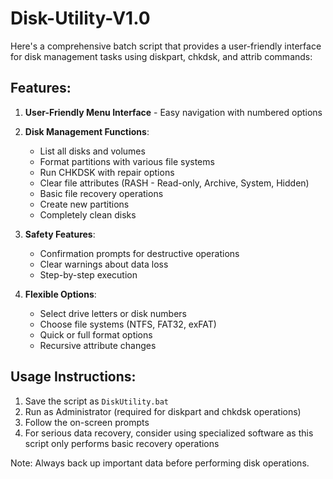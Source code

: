 # Disk-Utility-V1.0
Here's a comprehensive batch script that provides a user-friendly interface for disk management tasks using diskpart, chkdsk, and attrib commands:

## Features:

1. **User-Friendly Menu Interface** - Easy navigation with numbered options
2. **Disk Management Functions**:
   - List all disks and volumes
   - Format partitions with various file systems
   - Run CHKDSK with repair options
   - Clear file attributes (RASH - Read-only, Archive, System, Hidden)
   - Basic file recovery operations
   - Create new partitions
   - Completely clean disks

3. **Safety Features**:
   - Confirmation prompts for destructive operations
   - Clear warnings about data loss
   - Step-by-step execution

4. **Flexible Options**:
   - Select drive letters or disk numbers
   - Choose file systems (NTFS, FAT32, exFAT)
   - Quick or full format options
   - Recursive attribute changes

## Usage Instructions:

1. Save the script as `DiskUtility.bat`
2. Run as Administrator (required for diskpart and chkdsk operations)
3. Follow the on-screen prompts
4. For serious data recovery, consider using specialized software as this script only performs basic recovery operations

Note: Always back up important data before performing disk operations.
